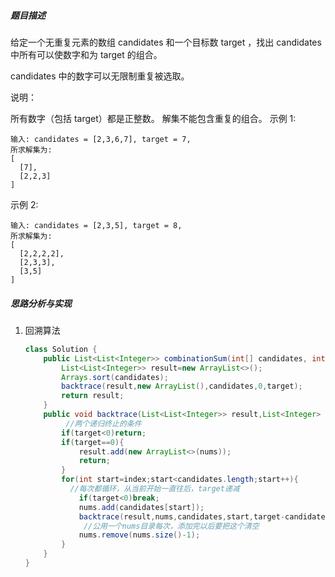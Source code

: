##### 题目描述

给定一个无重复元素的数组 candidates 和一个目标数 target ，找出 candidates 中所有可以使数字和为 target 的组合。

candidates 中的数字可以无限制重复被选取。

说明：

所有数字（包括 target）都是正整数。
解集不能包含重复的组合。 
示例 1:

```
输入: candidates = [2,3,6,7], target = 7,
所求解集为:
[
  [7],
  [2,2,3]
]
```

示例 2:

```
输入: candidates = [2,3,5], target = 8,
所求解集为:
[
  [2,2,2,2],
  [2,3,3],
  [3,5]
]
```

##### 思路分析与实现

1. 回溯算法

   ```java
   class Solution {
       public List<List<Integer>> combinationSum(int[] candidates, int target) {
           List<List<Integer>> result=new ArrayList<>();
           Arrays.sort(candidates);
           backtrace(result,new ArrayList(),candidates,0,target);
           return result;
       }
       public void backtrace(List<List<Integer>> result,List<Integer> nums,int[] candidates,int index,int target){
         	//两个递归终止的条件
           if(target<0)return;
           if(target==0){
               result.add(new ArrayList<>(nums));
               return;
           }
           for(int start=index;start<candidates.length;start++){
             //每次都循环，从当前开始一直往后，target递减
               if(target<0)break;
               nums.add(candidates[start]);
               backtrace(result,nums,candidates,start,target-candidates[start]);
             	//公用一个nums目录每次，添加完以后要把这个清空
               nums.remove(nums.size()-1);
           }
       }
   }
   ```

   